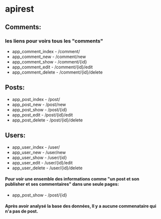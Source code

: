 # apirest

## Comments:
### les liens pour voirs tous les "comments"
  - app_comment_index    -    /comment/
  - app_comment_new      -    /comment/new
  - app_comment_show     -    /comment/{id}
  - app_comment_edit     -   /comment/{id}/edit
  - app_comment_delete   -   /comment/{id}/delete

## Posts:
  - app_post_index       -    /post/
  - app_post_new         -    /post/new
  - app_post_show        -    /post/{id}
  - app_post_edit        -    /post/{id}/edit
  - app_post_delete      -    /post/{id}/delete

## Users:
  - app_user_index       -    /user/
  - app_user_new         -    /user/new
  - app_user_show        -    /user/{id}
  - app_user_edit        -    /user/{id}/edit
  - app_user_delete      -    /user/{id}/delete

#### Pour voir une ensemble des informations comme "un post et son publisher et ses commentaires" dans une seule pages:
  - app_post_show        -   /post/{id}

#### Après avoir analysé la base des données, Il y a aucune commenataire qui n'a pas de post.
